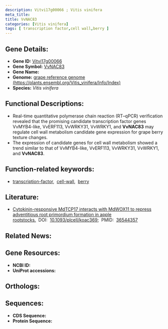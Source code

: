 ```yaml
---
description: Vitvi17g00066 ; Vitis vinifera
meta_title:
title: VvNAC83
categories: [Vitis vinifera]
tags: [ transcription factor,cell wall,berry ]
---
```


## Gene Details:
- **Gene ID:** [Vitvi17g00066]()
- **Gene Symbol:** <u>VvNAC83</u>
- **Gene Name:** 
- **Genome:** [grape reference genome (https://plants.ensembl.org/Vitis_vinifera/Info/Index)]()
- **Species:** *Vitis vinifera*

## Functional Descriptions:
   - Real-time quantitative polymerase chain reaction (RT–qPCR) verification revealed that the promising candidate transcription factor genes VvMYB4-like, VvERF113, VvWRKY31, VvWRKY1, and **VvNAC83** may regulate cell wall metabolism candidate gene expression for grape berry texture changes.
   - The expression of candidate genes for cell wall metabolism showed a trend similar to that of VvMYB4-like, VvERF113, VvWRKY31, VvWRKY1, and **VvNAC83**.

## Function-related keywords:
   - [transcription-factor](/tags/transcription-factor/),&nbsp;&nbsp;[cell-wall](/tags/cell-wall/),&nbsp;&nbsp;[berry](/tags/berry/)

## Literature:
   - [Cytokinin-responsive MdTCP17 interacts with MdWOX11 to repress adventitious root primordium formation in apple rootstocks.](https://doi.org/10.1093/plcell/koac369)&nbsp;&nbsp;DOI:&nbsp;&nbsp;[10.1093/plcell/koac369](https://doi.org/10.1093/plcell/koac369);&nbsp;&nbsp;PMID:&nbsp;&nbsp;[36544357](https://pubmed.ncbi.nlm.nih.gov/36544357/)

## Related News:

## Gene Resources:
- **NCBI ID:**  [](https://www.ncbi.nlm.nih.gov/gene/?term=)
- **UniProt accessions:**  [](https://www.uniprot.org/uniprotkb//entry)

## Orthologs:

## Sequences:
- **CDS Sequence:**
- **Protein Sequence:**
